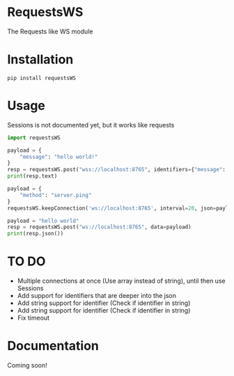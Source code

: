 # RequestsWS
The Requests like WS module

# Installation
```
pip install requestsWS
```

# Usage
Sessions is not documented yet, but it works like requests
```python
import requestsWS

payload = {
    "message": "hello world!"
}
resp = requestsWS.post("wss://localhost:8765", identifiers={"message": "Hi there!"}, json=payload)
print(resp.text)

payload = {
    "method": "server.ping"
}
requestsWS.keepConnection('ws://localhost:8765', interval=20, json=payload)

payload = "hello world"
resp = requestsWS.post("ws://localhost:8765", data=payload)
print(resp.json())
```

# TO DO
   - Multiple connections at once (Use array instead of string), until then use Sessions
   - Add support for identifiers that are deeper into the json
   - Add string support for identifier (Check if identifier in string)
   - Add string support for identifier (Check if identifier in string)  
   - Fix timeout  

# Documentation
Coming soon!
